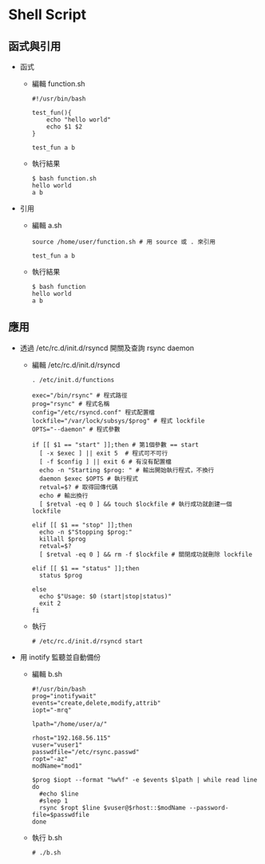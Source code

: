 # Shell Script

## 函式與引用

* 函式

  * 編輯 function.sh

        #!/usr/bin/bash
  
        test_fun(){
            echo "hello world"
            echo $1 $2
        }

        test_fun a b

  * 執行結果

        $ bash function.sh
        hello world
        a b

* 引用

  * 編輯 a.sh

        source /home/user/function.sh # 用 source 或 . 來引用

        test_fun a b

  * 執行結果

        $ bash function
        hello world
        a b

## 應用

* 透過 /etc/rc.d/init.d/rsyncd 開關及查詢 rsync daemon

  * 編輯 /etc/rc.d/init.d/rsyncd

        . /etc/init.d/functions

        exec="/bin/rsync" # 程式路徑
        prog="rsync" # 程式名稱
        config="/etc/rsyncd.conf" 程式配置檔
        lockfile="/var/lock/subsys/$prog" # 程式 lockfile
        OPTS="--daemon" # 程式參數

        if [[ $1 == "start" ]];then # 第1個參數 == start
          [ -x $exec ] || exit 5  # 程式可不可行
          [ -f $config ] || exit 6 # 有沒有配置檔
          echo -n "Starting $prog: " # 輸出開始執行程式，不換行
          daemon $exec $OPTS # 執行程式
          retval=$? # 取得回傳代碼
          echo # 輸出換行
          [ $retval -eq 0 ] && touch $lockfile # 執行成功就創建一個 lockfile

        elif [[ $1 == "stop" ]];then
          echo -n $"Stopping $prog:"
          killall $prog
          retval=$?
          [ $retval -eq 0 ] && rm -f $lockfile # 關閉成功就刪除 lockfile

        elif [[ $1 == "status" ]];then
          status $prog

        else
          echo $"Usage: $0 (start|stop|status)"
          exit 2
        fi
  * 執行

        # /etc/rc.d/init.d/rsyncd start

* 用 inotify 監聽並自動備份

  * 編輯 b.sh

        #!/usr/bin/bash
        prog="inotifywait"
        events="create,delete,modify,attrib"
        iopt="-mrq"

        lpath="/home/user/a/"

        rhost="192.168.56.115"
        vuser="vuser1"
        passwdfile="/etc/rsync.passwd"
        ropt="-az"
        modName="mod1"

        $prog $iopt --format "%w%f" -e $events $lpath | while read line
        do
          #echo $line
          #sleep 1
          rsync $ropt $line $vuser@$rhost::$modName --password-file=$passwdfile
        done

  * 執行 b.sh

        # ./b.sh
